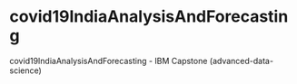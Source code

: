 # covid19IndiaAnalysisAndForecasting
covid19IndiaAnalysisAndForecasting - IBM Capstone (advanced-data-science)
